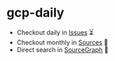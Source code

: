 # gcp-daily

- Checkout daily in [Issues](https://github.com/browny/gcp-daily/issues) ⏳
- Checkout monthly in [Sources](https://github.com/browny/gcp-daily/find/main) 📆
- Direct search in [SourceGraph](https://sourcegraph.com/github.com/browny/gcp-daily) 🎉

